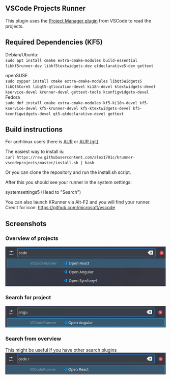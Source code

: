 ## VSCode Projects Runner
This plugin uses the [Project Manager plugin](https://github.com/alefragnani/vscode-project-manager) from VSCode to read the projects.

## Required Dependencies (KF5)

Debian/Ubuntu:  
`sudo apt install cmake extra-cmake-modules build-essential libkf5runner-dev libkf5textwidgets-dev qtdeclarative5-dev gettext`

openSUSE  
`sudo zypper install cmake extra-cmake-modules libQt5Widgets5 libQt5Core5 libqt5-qtlocation-devel ki18n-devel ktextwidgets-devel kservice-devel krunner-devel gettext-tools kconfigwidgets-devel`  
Fedora  
`sudo dnf install cmake extra-cmake-modules kf5-ki18n-devel kf5-kservice-devel kf5-krunner-devel kf5-ktextwidgets-devel kf5-kconfigwidgets-devel qt5-qtdeclarative-devel gettext`  

## Build instructions

For archlinux users there is [AUR](https://aur.archlinux.org/packages/krunner-vscodeprojects/) or [AUR (git)](https://aur.archlinux.org/packages/krunner-vscodeprojects-git/).  

The easiest way to install is:  
`curl https://raw.githubusercontent.com/alex1701c/krunner-vscodeprojects/master/install.sh | bash`  

Or you can clone the repository and run the install.sh script.

After this you should see your runner in the system settings:

systemsettings5 (Head to "Search")

You can also launch KRunner via Alt-F2 and you will find your runner.  
Credit for icon: https://github.com/microsoft/vscode

## Screenshots

### Overview of projects
![Overview of projects](https://raw.githubusercontent.com/alex1701c/Screenshots/master/VSCodeProjectsRunner/app_overview.png)

### Search for project
![Overview of projects](https://raw.githubusercontent.com/alex1701c/Screenshots/master/VSCodeProjectsRunner/search_project.png)

### Search from overview  
This might be useful if you have other search plugins   
![Overview of projects](https://raw.githubusercontent.com/alex1701c/Screenshots/master/VSCodeProjectsRunner/app_filter.png)
